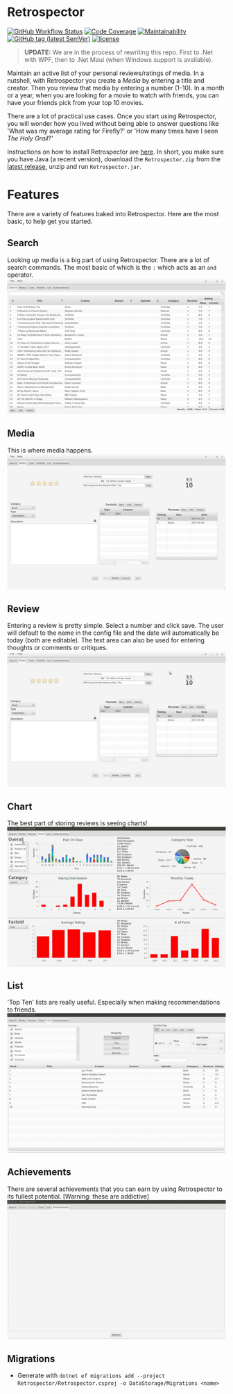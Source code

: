 # Retrospector
[![GitHub Workflow Status](https://img.shields.io/github/workflow/status/NonlinearFruit/Retrospector/.NET%20Core)](https://github.com/NonlinearFruit/Retrospector/actions/workflows/dotnet-core.yml)
[![Code Coverage](https://img.shields.io/codecov/c/gh/NonlinearFruit/Retrospector.svg)](https://codecov.io/gh/NonlinearFruit/Retrospector)
[![Maintainability](https://api.codeclimate.com/v1/badges/751282dbecb81769d038/maintainability)](https://codeclimate.com/github/NonlinearFruit/Retrospector/maintainability)
[![GitHub tag (latest SemVer)](https://img.shields.io/github/v/tag/NonlinearFruit/Retrospector)](https://gitlab.com/NonlinearFruit/retrospector/-/tags)
[![license](https://img.shields.io/badge/license-unlicense-yellow.svg)](https://github.com/NonlinearFruit/Retrospector/blob/master/LICENSE)

> **UPDATE:** We are in the process of rewriting this repo. First to .Net with WPF, then to .Net Maui (when Windows support is available).

Maintain an active list of your personal reviews/ratings of media. In a nutshell, with Retrospector you create a *Media* by entering a title and creator. Then you review that media by entering a number (1-10). In a month or a year, when you are looking for a movie to watch with friends, you can have your friends pick from your top 10 movies.

There are a lot of practical use cases. Once you start using Retrospector, you will wonder how you lived without being able to answer questions like 'What was my average rating for Firefly?' or 'How many times have I seen *The Holy Grail*?'

Instructions on how to install Retrospector are [here](https://github.com/NonlinearFruit/Retrospector/wiki/Install). In short, you make sure you have Java (a recent version), download the `Retrospector.zip` from the [latest release](https://github.com/NonlinearFruit/Retrospector/releases/latest), unzip and run `Retrospector.jar`.

# Features
There are a variety of features baked into Retrospector. Here are the most basic, to help get you started.

## Search
Looking up media is a big part of using Retrospector. There are a lot of search commands. The most basic of which is the `:` which acts as an `and` operator.
![screenshot](/screenshots/Search.gif)

## Media
This is where media happens.
![screenshot](/screenshots/Media.gif)

## Review
Entering a review is pretty simple. Select a number and click save. The user will default to the name in the config file and the date will automatically be today (both are editable). The text area can also be used for entering thoughts or comments or critiques.
![screenshot](/screenshots/Review.gif)

## Chart
The best part of storing reviews is seeing charts!
![screenshot](/screenshots/Chart.gif)

## List
'Top Ten' lists are really useful. Especially when making recommendations to friends.
![screenshot](/screenshots/List.gif)

## Achievements
There are several achievements that you can earn by using Retrospector to its fullest potential. [Warning: these are addictive]
![screenshot](/screenshots/Achievements.gif)

## Migrations

 - Generate with `dotnet ef migrations add --project Retrospector/Retrospector.csproj -o DataStorage/Migrations <name>`